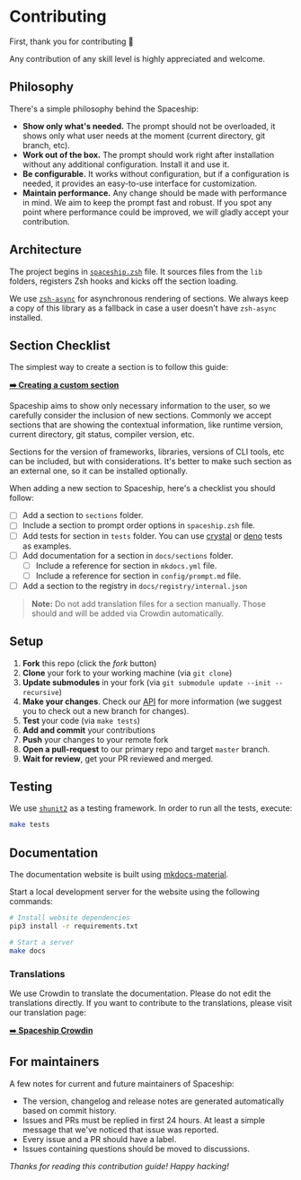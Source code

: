 # Contributing

First, thank you for contributing 💖

Any contribution of any skill level is highly appreciated and welcome.

## Philosophy

There's a simple philosophy behind the Spaceship:

* **Show only what's needed.** The prompt should not be overloaded, it shows only what user needs at the moment (current directory, git branch, etc).
* **Work out of the box.** The prompt should work right after installation without any additional configuration. Install it and use it.
* **Be configurable.** It works without configuration, but if a configuration is needed, it provides an easy-to-use interface for customization.
* **Maintain performance.** Any change should be made with performance in mind. We aim to keep the prompt fast and robust. If you spot any point where performance could be improved, we will gladly accept your contribution.

## Architecture

The project begins in [`spaceship.zsh`](https://github.com/spaceship-prompt/spaceship-prompt/blob/master/spaceship.zsh) file. It sources files from the `lib` folders, registers Zsh hooks and kicks off the section loading.

We use [`zsh-async`](https://github.com/mafredri/zsh-async) for asynchronous rendering of sections. We always keep a copy of this library as a fallback in case a user doesn't have `zsh-async` installed.

## Section Checklist

The simplest way to create a section is to follow this guide:

[**➡️ Creating a custom section**](https://spaceship-prompt.sh/advanced/creating-section)

Spaceship aims to show only necessary information to the user, so we carefully consider the inclusion of new sections. Commonly we accept sections that are showing the contextual information, like runtime version, current directory, git status, compiler version, etc.

Sections for the version of frameworks, libraries, versions of CLI tools, etc can be included, but with considerations. It's better to make such section as an external one, so it can be installed optionally.

When adding a new section to Spaceship, here's a checklist you should follow:

- [ ] Add a section to `sections` folder.
- [ ] Include a section to prompt order options in `spaceship.zsh` file.
- [ ] Add tests for section in `tests` folder. You can use [crystal](https://github.com/spaceship-prompt/spaceship-prompt/blob/master/tests/crystal.test.zsh) or [deno](https://github.com/spaceship-prompt/spaceship-prompt/blob/master/tests/deno.test.zsh) tests as examples.
- [ ] Add documentation for a section in `docs/sections` folder.
  - [ ] Include a reference for section in `mkdocs.yml` file.
  - [ ] Include a reference for section in `config/prompt.md` file.
- [ ] Add a section to the registry in `docs/registry/internal.json`

> **Note:** Do not add translation files for a section manually. Those should and will be added via Crowdin automatically.

## Setup

1. **Fork** this repo (click the _fork_ button)
1. **Clone** your fork to your working machine (via `git clone`)
1. **Update submodules** in your fork (via `git submodule update --init --recursive`)
1. **Make your changes**. Check our [API](https://spaceship-prompt.sh/api) for more information (we suggest you to check out a new branch for changes).
1. **Test** your code (via `make tests`)
1. **Add and commit** your contributions
1. **Push** your changes to your remote fork
1. **Open a pull-request** to our primary repo and target `master` branch.
1. **Wait for review**, get your PR reviewed and merged.

## Testing

We use [`shunit2`](https://github.com/kward/shunit2) as a testing framework. In order to run all the tests, execute:

```zsh
make tests
```

## Documentation

The documentation website is built using [mkdocs-material](https://squidfunk.github.io/mkdocs-material).

Start a local development server for the website using the following commands:

```zsh
# Install website dependencies
pip3 install -r requirements.txt

# Start a server
make docs
```

### Translations

We use Crowdin to translate the documentation. Please do not edit the translations directly. If you want to contribute to the translations, please visit our translation page:

[➡**️ Spaceship Crowdin**](https://translate.spaceship-prompt.sh/)

## For maintainers

A few notes for current and future maintainers of Spaceship:

- The version, changelog and release notes are generated automatically based on commit history.
- Issues and PRs must be replied in first 24 hours. At least a simple message that we've noticed that issue was reported.
- Every issue and a PR should have a label.
- Issues containing questions should be moved to discussions.

_Thanks for reading this contribution guide! Happy hacking!_
